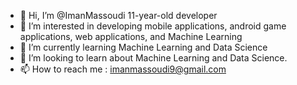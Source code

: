 - 👋 Hi, I’m @ImanMassoudi 11-year-old developer
- 👀 I’m interested in developing mobile applications, android game applications, web applications, and Machine Learning
- 🌱 I’m currently learning Machine Learning and Data Science
- 💞️ I’m looking to learn about Machine Learning and Data Science.
- 📫 How to reach me : imanmassoudi9@gmail.com
